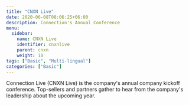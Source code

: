 ```yaml
---
title: "CNXN Live"
date: 2020-06-08T08:06:25+06:00
description: Connection's Annual Conference
menu:
  sidebar:
    name: CNXN Live
    identifier: cnxnlive
    parent: cnxn
    weight: 10
tags: ["Basic", "Multi-lingual"]
categories: ["Basic"]
---
```


Connection Live (CNXN Live) is the company's annual company kickoff conference. Top-sellers and partners gather to hear from the company's leadership about the upcoming year.